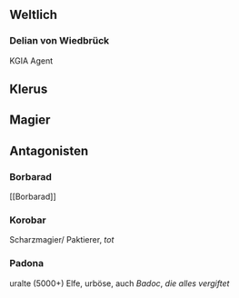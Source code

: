 ## Weltlich

### Delian von Wiedbrück
KGIA Agent

## Klerus


## Magier




## Antagonisten

### Borbarad 
[[Borbarad]]
### Korobar
Scharzmagier/ Paktierer, *tot*

### Padona 
uralte (5000+) Elfe, urböse, auch *Badoc*, *die alles vergiftet*




